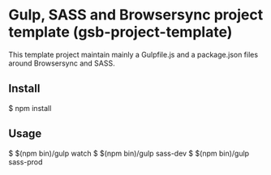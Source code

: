 # Gulp, SASS and Browsersync project template (gsb-project-template)

This template project maintain mainly a Gulpfile.js and a package.json files around Browsersync and SASS.

## Install

$ npm install

## Usage

$ $(npm bin)/gulp watch
$ $(npm bin)/gulp sass-dev
$ $(npm bin)/gulp sass-prod
